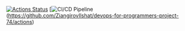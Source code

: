 [![Actions Status](https://github.com/ZiangirovIlshat/devops-for-programmers-project-74/actions/workflows/hexlet-check.yml/badge.svg)](https://github.com/ZiangirovIlshat/devops-for-programmers-project-74/actions)
[![CI/CD Pipeline](https://github.com/ZiangirovIlshat/devops-for-programmers-project-74/actions/workflows/push.yml/badge.svg)(https://github.com/ZiangirovIlshat/devops-for-programmers-project-74/actions)
